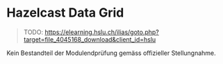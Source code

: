 # Hazelcast Data Grid

> TODO: https://elearning.hslu.ch/ilias/goto.php?target=file_4045168_download&client_id=hslu

Kein Bestandteil der Modulendprüfung gemäss offizieller Stellungnahme.